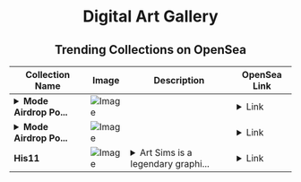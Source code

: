 <div align="center">

# Digital Art Gallery

## Trending Collections on OpenSea

| Collection Name                       | Image                                                                                     | Description                       | OpenSea Link                                                                                          |
|---------------------------------------|-------------------------------------------------------------------------------------------|-----------------------------------|--------------------------------------------------------------------------------------------------------|
| **<details><summary>Mode Airdrop Po...</summary>Mode Airdrop Position (mode-claim.xyz)</details>** | ![Image](https://i.seadn.io/s/raw/files/d77a9447cb8c761a6a1a2140ef43bb89.png?w=500&auto=format?w=200&auto=format) |  | <details><summary>Link</summary>[Mode Airdrop Position (mode-claim.xyz)](https://opensea.io/collection/mode-airdrop-position-mode-claim-xyz-114)</details> |
| **<details><summary>Mode Airdrop Po...</summary>Mode Airdrop Position (mode-claim.xyz)</details>** | ![Image](https://i.seadn.io/s/raw/files/d77a9447cb8c761a6a1a2140ef43bb89.png?w=500&auto=format?w=200&auto=format) |  | <details><summary>Link</summary>[Mode Airdrop Position (mode-claim.xyz)](https://opensea.io/collection/mode-airdrop-position-mode-claim-xyz-113)</details> |
| **His11** | ![Image](https://i.seadn.io/s/raw/files/6be94765c84e28eed8c36ae0153f47f9.png?w=500&auto=format?w=200&auto=format) | <details><summary>Art Sims is a legendary graphi...</summary>Art Sims is a legendary graphic artist with 20+ years who created these 2200 nfts. Art Sims has designed legendary film/TV graphic design for films like Do The Right Thing,Malcolm X. Buy Art Sims NFTs at hiscollection.co</details> | <details><summary>Link</summary>[His11](https://opensea.io/collection/his11)</details> |

</div>